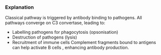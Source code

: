 ### Explanation
Classical pathway is triggered by antibody binding to pathogens.
All pathways converge on C3 convertase, leading to:
- Labelling pathogens for phagocytosis (opsonisation)
- Destruction of pathogens (lysis)
- Recruitment of immune cells
Complement fragments bound to antigens can help activate B cells , enhancing antibody production.